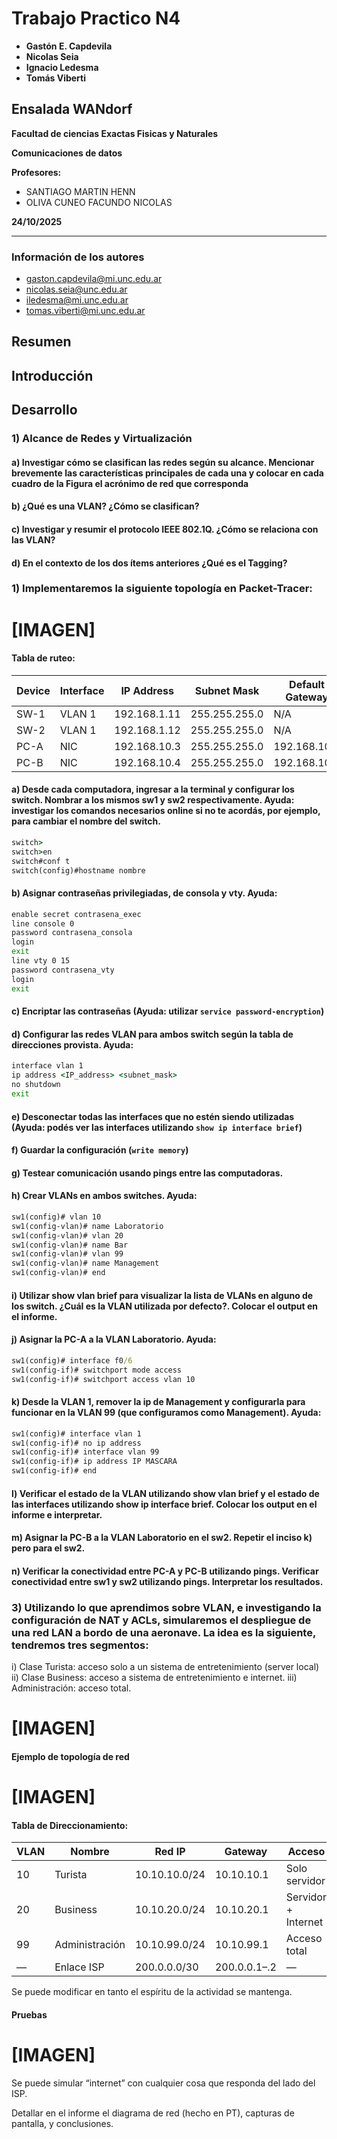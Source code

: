 # Trabajo Practico N4

- **Gastón E. Capdevila**
- **Nicolas Seia**
- **Ignacio Ledesma**
- **Tomás Viberti**  
 
## Ensalada WANdorf

**Facultad de ciencias Exactas Fisicas y Naturales**  

**Comunicaciones de datos**

**Profesores:**
- SANTIAGO MARTIN HENN
- OLIVA CUNEO FACUNDO NICOLAS 

**24/10/2025**   

---

### Información de los autores
 
- gaston.capdevila@mi.unc.edu.ar
- nicolas.seia@unc.edu.ar
- iledesma@mi.unc.edu.ar
- tomas.viberti@mi.unc.edu.ar

## Resumen

## Introducción

## Desarrollo

### 1) Alcance de Redes y Virtualización

#### a) Investigar cómo se clasifican las redes según su alcance. Mencionar brevemente las características principales de cada una y colocar en cada cuadro de la Figura el acrónimo de red que corresponda

#### b) ¿Qué es una VLAN? ¿Cómo se clasifican?

#### c) Investigar y resumir el protocolo IEEE 802.1Q. ¿Cómo se relaciona con las VLAN?

#### d) En el contexto de los dos ítems anteriores ¿Qué es el Tagging?

### 1) Implementaremos la siguiente topología en Packet-Tracer:

# [IMAGEN]

#### Tabla de ruteo:

| Device | Interface | IP Address   | Subnet Mask     | Default Gateway |
|---------|------------|--------------|-----------------|-----------------|
| SW-1    | VLAN 1     | 192.168.1.11 | 255.255.255.0   | N/A             |
| SW-2    | VLAN 1     | 192.168.1.12 | 255.255.255.0   | N/A             |
| PC-A    | NIC        | 192.168.10.3 | 255.255.255.0   | 192.168.10.1    |
| PC-B    | NIC        | 192.168.10.4 | 255.255.255.0   | 192.168.10.1    |

#### a) Desde cada computadora, ingresar a la terminal y configurar los switch. Nombrar a los mismos sw1 y sw2 respectivamente. Ayuda: investigar los comandos necesarios online si no te acordás, por ejemplo, para cambiar el nombre del switch.

```cmd
switch>
switch>en
switch#conf t
switch(config)#hostname nombre
```

#### b) Asignar contraseñas privilegiadas, de consola y vty. Ayuda:

```cmd
enable secret contrasena_exec
line console 0
password contrasena_consola
login
exit
line vty 0 15
password contrasena_vty
login
exit
```

#### c) Encriptar las contraseñas (Ayuda: utilizar `service password-encryption`)

#### d) Configurar las redes VLAN para ambos switch según la tabla de direcciones provista. Ayuda:

```cmd
interface vlan 1
ip address <IP_address> <subnet_mask>
no shutdown
exit
```

#### e) Desconectar todas las interfaces que no estén siendo utilizadas (Ayuda: podés ver las interfaces utilizando `show ip interface brief`)

#### f) Guardar la configuración (`write memory`)

#### g) Testear comunicación usando pings entre las computadoras.

#### h) Crear VLANs en ambos switches. Ayuda:

```cmd
sw1(config)# vlan 10
sw1(config-vlan)# name Laboratorio
sw1(config-vlan)# vlan 20
sw1(config-vlan)# name Bar
sw1(config-vlan)# vlan 99
sw1(config-vlan)# name Management
sw1(config-vlan)# end
```

#### i) Utilizar show vlan brief para visualizar la lista de VLANs en alguno de los switch. ¿Cuál es la VLAN utilizada por defecto?. Colocar el output en el informe.

#### j) Asignar la PC-A a la VLAN Laboratorio. Ayuda:

```cmd
sw1(config)# interface f0/6
sw1(config-if)# switchport mode access
sw1(config-if)# switchport access vlan 10
```

#### k) Desde la VLAN 1, remover la ip de Management y configurarla para funcionar en la VLAN 99 (que configuramos como Management). Ayuda:

```cmd
sw1(config)# interface vlan 1
sw1(config-if)# no ip address
sw1(config-if)# interface vlan 99
sw1(config-if)# ip address IP MASCARA
sw1(config-if)# end
```

#### l) Verificar el estado de la VLAN utilizando show vlan brief y el estado de las interfaces utilizando show ip interface brief. Colocar los output en el informe e interpretar.

#### m) Asignar la PC-B a la VLAN Laboratorio en el sw2. Repetir el inciso k) pero para el sw2.

#### n) Verificar la conectividad entre PC-A y PC-B utilizando pings. Verificar conectividad entre sw1 y sw2 utilizando pings. Interpretar los resultados.

### 3) Utilizando lo que aprendimos sobre VLAN, e investigando la configuración de NAT y ACLs, simularemos el despliegue de una red LAN a bordo de una aeronave. La idea es la siguiente, tendremos tres segmentos:

i) Clase Turista: acceso solo a un sistema de entretenimiento (server local)
ii) Clase Business: acceso a sistema de entretenimiento e internet.
iii) Administración: acceso total.

# [IMAGEN]

#### Ejemplo de topología de red

# [IMAGEN]

#### Tabla de Direccionamiento:

| VLAN | Nombre          | Red IP         | Gateway      | Acceso              |
|------|------------------|----------------|---------------|---------------------|
| 10   | Turista          | 10.10.10.0/24  | 10.10.10.1    | Solo servidor       |
| 20   | Business         | 10.10.20.0/24  | 10.10.20.1    | Servidor + Internet |
| 99   | Administración   | 10.10.99.0/24  | 10.10.99.1    | Acceso total        |
| —    | Enlace ISP       | 200.0.0.0/30   | 200.0.0.1–.2  | —                   |

Se puede modificar en tanto el espíritu de la actividad se mantenga.

#### Pruebas

# [IMAGEN]

Se puede simular “internet” con cualquier cosa que responda del lado del ISP.

Detallar en el informe el diagrama de red (hecho en PT), capturas de pantalla, y conclusiones.
